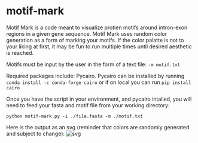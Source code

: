 # motif-mark

Motif Mark is a code meant to visualize protien motifs around intron-exon regions in a given gene sequence. Motif Mark uses random color generation as a form of marking your motifs. If the color palatte is not to your liking at first, it may be fun to run multiple times until desired aesthetic is reached. 

Motifs must be input by the user in the form of a text file: ```-m motif.txt```


Required packages include: Pycairo.
Pycairo can be installed by running ```conda install -c conda-forge cairo``` or if on local you can run ```pip install cairo```


Once you have the script in your environment, and pycairo intalled, you will need to feed your fasta and motif file from your working directory:

```python motif-mark.py -i ./file.fasta -m ./motif.txt```

Here is the output as an svg (reminder that colors are randomly generated and subject to change): 
![svg](motif_plot.svg)




